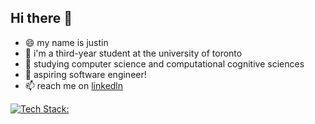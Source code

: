 ## Hi there 👋
- 😄 my name is justin
- 🔭 i'm a third-year student at the university of toronto
- 🌱 studying computer science and computational cognitive sciences
- 👯 aspiring software engineer!
- 📫 reach me on [linkedln](https://www.linkedin.com/in/justin-li-2ba675199/)

[![Tech Stack:](https://skillicons.dev/icons?i=js,html,css,wasm)](https://skillicons.dev)
<!--
**jempio/jempio** is a ✨ _special_ ✨ repository because its `README.md` (this file) appears on your GitHub profile.

Here are some ideas to get you started:

- 🔭 I’m currently working on ...
- 🌱 I’m currently learning ...
- 👯 I’m looking to collaborate on ...
- 🤔 I’m looking for help with ...
- 💬 Ask me about ...
- 📫 How to reach me: ...
- 😄 Pronouns: ...
- ⚡ Fun fact: ...
-->
